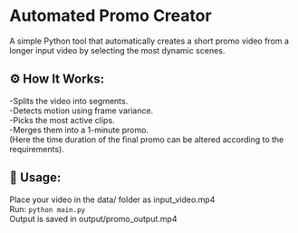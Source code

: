 # Automated Promo Creator
A simple Python tool that automatically creates a short promo video from a longer input video by selecting the most dynamic scenes.

## ⚙️ How It Works:<br>
-Splits the video into segments.<br>
-Detects motion using frame variance.<br>
-Picks the most active clips.<br>
-Merges them into a 1-minute promo.<br>
(Here the time duration of the final promo can be altered according to the requirements).<br> 

## 🧩 Usage:<br>
Place your video in the data/ folder as input_video.mp4<br>
Run: `python main.py`<br> 
Output is saved in output/promo_output.mp4
